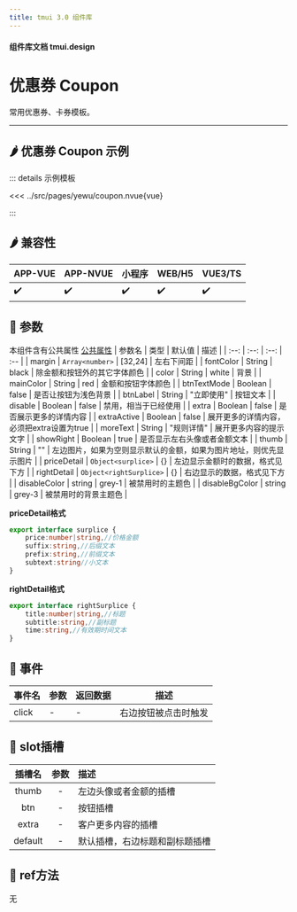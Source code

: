 ```yaml
---
title: tmui 3.0 组件库
---
```


<script setup>
import webview from '../components/mobileWebview.vue'
</script>

#### 组件库文档 tmui.design

# 优惠券 Coupon
常用优惠券、卡券模板。

---

## :hot_pepper: 优惠券 Coupon 示例

<webview url="https://tmui.design/h5/#/pages/yewu/coupon"></webview>

::: details 示例模板

<<< ../src/pages/yewu/coupon.nvue{vue}

:::

## :hot_pepper: 兼容性

| APP-VUE | APP-NVUE | 小程序 | WEB/H5 | VUE3/TS |
| --- | --- | --- | --- | --- |
| :heavy_check_mark: | :heavy_check_mark: | :heavy_check_mark: | :heavy_check_mark: | :heavy_check_mark: |

## :seedling: 参数
本组件含有公共属性 [公共属性](/spec/组件公共样式.html)
| 参数名 | 类型 | 默认值 | 描述 |
| :--: | :--: | :--: | :-- |
| margin | `Array<number>` | [32,24] | 左右下间距 |
| fontColor | String | black | 除金额和按钮外的其它字体颜色 |
| color | String | white | 背景 |
| mainColor | String | red | 金额和按钮字体颜色 |
| btnTextMode | Boolean | false | 是否让按钮为浅色背景 |
| btnLabel | String | "立即使用" | 按钮文本 |
| disable | Boolean | false | 禁用，相当于已经使用 |
| extra | Boolean | false | 是否展示更多的详情内容 |
| extraActive | Boolean | false | 展开更多的详情内容，必须把extra设置为true |
| moreText | String | "规则详情" | 展开更多内容的提示文字 |
| showRight | Boolean | true | 是否显示左右头像或者金额文本 |
| thumb | String | "" | 左边图片，如果为空则显示默认的金额，如果为图片地址，则优先显示图片 |
| priceDetail | `Object<surplice>` | {} | 左边显示金额时的数据，格式见下方 |
| rightDetail | `Object<rightSurplice>` | {} | 右边显示的数据，格式见下方 |
| disableColor | string | grey-1 | 被禁用时的主题色 |
| disableBgColor | string | grey-3 | 被禁用时的背景主题色 |



**priceDetail格式**
```ts
export interface surplice {
    price:number|string,//价格金额
    suffix:string,//后缀文本
    prefix:string,//前缀文本
    subtext:string//小文本
}
```
**rightDetail格式**

```ts
export interface rightSurplice {
    title:number|string,//标题
    subtitle:string,//副标题
    time:string,//有效期时间文本
}
```

## :rose: 事件

| 事件名 | 参数 | 返回数据 | 描述 |
| --- | --- | --- | --- |
| click | - | - | 右边按钮被点击时触发 |

## :corn: slot插槽

| 插槽名 | 参数 | 描述 |
| :--: | :--: | :-- |
| thumb | - | 左边头像或者金额的插槽 |
| btn | - | 按钮插槽 |
| extra | - | 客户更多内容的插槽 |
| default | - | 默认插槽，右边标题和副标题插槽 |

## :green_salad: ref方法
无

